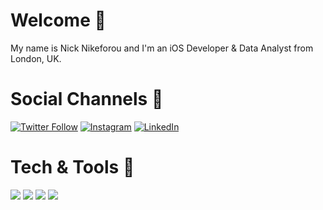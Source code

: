 # Welcome 👋

My name is Nick Nikeforou and I'm an iOS Developer & Data Analyst from London, UK. 

# Social Channels 🤝

[![Twitter Follow](https://img.shields.io/twitter/follow/CodeByNick?label=%40CodeByNick&style=social)](https://www.twitter.com/codebynick)
[![Instagram](https://img.shields.io/badge/Instagram-%40CodeByNick-red)](https://www.instagram.com/codebynick)
[![LinkedIn](https://img.shields.io/badge/LinkedIn-N.Nikeforou-blue)](https://www.linkedin.com/in/nnikeforou)

# Tech & Tools 📱

![](https://img.shields.io/badge/-Swift-informational?style=plastic&logo=Apple&logoColor=white&color=FFA500)
![](https://img.shields.io/badge/-Tableau-informational?style=plastic&logo=Tableau&logoColor=white&color=ff8c00)
![](https://img.shields.io/badge/-SQL-informational?style=plastic&logo=SQLite&logoColor=white&color=000080)
![](https://img.shields.io/badge/-Excel-informational?style=plastic&logo=Microsoft&logoColor=white&color=008000)
